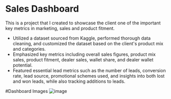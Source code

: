 # Sales Dashboard

This is a project that I created to showcase the client one of the important key metrics in marketing, sales and product fitment.
* Utilized a dataset sourced from Kaggle, performed thorough data cleaning, and customized the dataset based on the client's product mix and categories.
* Emphasized key metrics including overall sales figures, product mix sales, product fitment, dealer sales, wallet share, and dealer wallet potential.
* Featured essential lead metrics such as the number of leads, conversion rate, lead source, promotional schemes used, and insights into both lost and won leads, while also tracking additions to leads.

#Dashboard Images
![image](https://github.com/SunilKenchath/Sales-and-Product-Fitment-Dashboard/assets/90495801/291574e9-86ec-4ae9-97db-41c39b0ccbcf)
